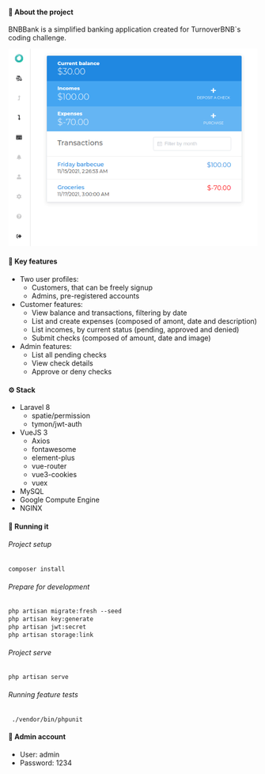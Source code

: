 #### 🏦 About the project
BNBBank is a simplified banking application created for TurnoverBNB`s coding challenge.

![Transactions screen](https://github.com/lftissot/bnb-bank-back/blob/master/docs/print.png)

#### 📝 Key features
- Two user profiles:
	 - Customers, that can be freely signup
	 - Admins, pre-registered accounts
- Customer features:
	 - View balance and transactions, filtering by date
	 - List and create expenses (composed of amont, date and description)
	 - List incomes, by current status (pending, approved and denied)
	 - Submit checks (composed of amount, date and image)
- Admin features:
	 - List all pending checks
	 - View check details
	 - Approve or deny checks

#### ⚙️ Stack
- Laravel 8
	- spatie/permission
	- tymon/jwt-auth
- VueJS 3
	- Axios
	- fontawesome
	 - element-plus
	 - vue-router
	 - vue3-cookies
	 - vuex
- MySQL
- Google Compute Engine
- NGINX

#### 🏁 Running it
###### Project setup
```
composer install
```

###### Prepare for development
```
php artisan migrate:fresh --seed
php artisan key:generate
php artisan jwt:secret
php artisan storage:link
```

###### Project serve
```
php artisan serve
```

###### Running feature tests
```
 ./vendor/bin/phpunit
```

#### 🔑 Admin account
- User: admin
- Password: 1234
